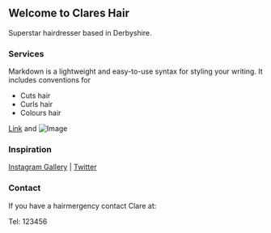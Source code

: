 ## Welcome to Clares Hair

Superstar hairdresser based in Derbyshire.

### Services

Markdown is a lightweight and easy-to-use syntax for styling your writing. It includes conventions for

- Cuts hair
- Curls hair
- Colours hair

[Link](url) and ![Image](src)



### Inspiration

[Instagram Gallery](https://instagram.com) | [Twitter](https://twitter.com)

### Contact

If you have a hairmergency contact Clare at:

Tel: 123456
